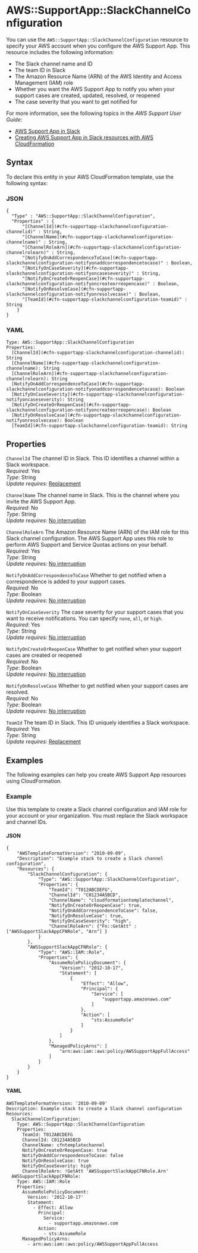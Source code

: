 # AWS::SupportApp::SlackChannelConfiguration<a name="aws-resource-supportapp-slackchannelconfiguration"></a>

You can use the `AWS::SupportApp::SlackChannelConfiguration` resource to specify your AWS account when you configure the AWS Support App\. This resource includes the following information:
+ The Slack channel name and ID
+ The team ID in Slack
+ The Amazon Resource Name \(ARN\) of the AWS Identity and Access Management \(IAM\) role
+ Whether you want the AWS Support App to notify you when your support cases are created, updated, resolved, or reopened
+ The case severity that you want to get notified for

For more information, see the following topics in the *AWS Support User Guide*:
+ [AWS Support App in Slack](https://docs.aws.amazon.com/awssupport/latest/user/aws-support-app-for-slack.html)
+ [Creating AWS Support App in Slack resources with AWS CloudFormation](https://docs.aws.amazon.com/awssupport/latest/user/creating-resources-with-cloudformation.html)

## Syntax<a name="aws-resource-supportapp-slackchannelconfiguration-syntax"></a>

To declare this entity in your AWS CloudFormation template, use the following syntax:

### JSON<a name="aws-resource-supportapp-slackchannelconfiguration-syntax.json"></a>

```
{
  "Type" : "AWS::SupportApp::SlackChannelConfiguration",
  "Properties" : {
      "[ChannelId](#cfn-supportapp-slackchannelconfiguration-channelid)" : String,
      "[ChannelName](#cfn-supportapp-slackchannelconfiguration-channelname)" : String,
      "[ChannelRoleArn](#cfn-supportapp-slackchannelconfiguration-channelrolearn)" : String,
      "[NotifyOnAddCorrespondenceToCase](#cfn-supportapp-slackchannelconfiguration-notifyonaddcorrespondencetocase)" : Boolean,
      "[NotifyOnCaseSeverity](#cfn-supportapp-slackchannelconfiguration-notifyoncaseseverity)" : String,
      "[NotifyOnCreateOrReopenCase](#cfn-supportapp-slackchannelconfiguration-notifyoncreateorreopencase)" : Boolean,
      "[NotifyOnResolveCase](#cfn-supportapp-slackchannelconfiguration-notifyonresolvecase)" : Boolean,
      "[TeamId](#cfn-supportapp-slackchannelconfiguration-teamid)" : String
    }
}
```

### YAML<a name="aws-resource-supportapp-slackchannelconfiguration-syntax.yaml"></a>

```
Type: AWS::SupportApp::SlackChannelConfiguration
Properties: 
  [ChannelId](#cfn-supportapp-slackchannelconfiguration-channelid): String
  [ChannelName](#cfn-supportapp-slackchannelconfiguration-channelname): String
  [ChannelRoleArn](#cfn-supportapp-slackchannelconfiguration-channelrolearn): String
  [NotifyOnAddCorrespondenceToCase](#cfn-supportapp-slackchannelconfiguration-notifyonaddcorrespondencetocase): Boolean
  [NotifyOnCaseSeverity](#cfn-supportapp-slackchannelconfiguration-notifyoncaseseverity): String
  [NotifyOnCreateOrReopenCase](#cfn-supportapp-slackchannelconfiguration-notifyoncreateorreopencase): Boolean
  [NotifyOnResolveCase](#cfn-supportapp-slackchannelconfiguration-notifyonresolvecase): Boolean
  [TeamId](#cfn-supportapp-slackchannelconfiguration-teamid): String
```

## Properties<a name="aws-resource-supportapp-slackchannelconfiguration-properties"></a>

`ChannelId`  <a name="cfn-supportapp-slackchannelconfiguration-channelid"></a>
The channel ID in Slack\. This ID identifies a channel within a Slack workspace\.  
*Required*: Yes  
*Type*: String  
*Update requires*: [Replacement](https://docs.aws.amazon.com/AWSCloudFormation/latest/UserGuide/using-cfn-updating-stacks-update-behaviors.html#update-replacement)

`ChannelName`  <a name="cfn-supportapp-slackchannelconfiguration-channelname"></a>
The channel name in Slack\. This is the channel where you invite the AWS Support App\.  
*Required*: No  
*Type*: String  
*Update requires*: [No interruption](https://docs.aws.amazon.com/AWSCloudFormation/latest/UserGuide/using-cfn-updating-stacks-update-behaviors.html#update-no-interrupt)

`ChannelRoleArn`  <a name="cfn-supportapp-slackchannelconfiguration-channelrolearn"></a>
The Amazon Resource Name \(ARN\) of the IAM role for this Slack channel configuration\. The AWS Support App uses this role to perform AWS Support and Service Quotas actions on your behalf\.  
*Required*: Yes  
*Type*: String  
*Update requires*: [No interruption](https://docs.aws.amazon.com/AWSCloudFormation/latest/UserGuide/using-cfn-updating-stacks-update-behaviors.html#update-no-interrupt)

`NotifyOnAddCorrespondenceToCase`  <a name="cfn-supportapp-slackchannelconfiguration-notifyonaddcorrespondencetocase"></a>
Whether to get notified when a correspondence is added to your support cases\.  
*Required*: No  
*Type*: Boolean  
*Update requires*: [No interruption](https://docs.aws.amazon.com/AWSCloudFormation/latest/UserGuide/using-cfn-updating-stacks-update-behaviors.html#update-no-interrupt)

`NotifyOnCaseSeverity`  <a name="cfn-supportapp-slackchannelconfiguration-notifyoncaseseverity"></a>
The case severity for your support cases that you want to receive notifications\. You can specify `none`, `all`, or `high`\.  
*Required*: Yes  
*Type*: String  
*Update requires*: [No interruption](https://docs.aws.amazon.com/AWSCloudFormation/latest/UserGuide/using-cfn-updating-stacks-update-behaviors.html#update-no-interrupt)

`NotifyOnCreateOrReopenCase`  <a name="cfn-supportapp-slackchannelconfiguration-notifyoncreateorreopencase"></a>
Whether to get notified when your support cases are created or reopened  
*Required*: No  
*Type*: Boolean  
*Update requires*: [No interruption](https://docs.aws.amazon.com/AWSCloudFormation/latest/UserGuide/using-cfn-updating-stacks-update-behaviors.html#update-no-interrupt)

`NotifyOnResolveCase`  <a name="cfn-supportapp-slackchannelconfiguration-notifyonresolvecase"></a>
Whether to get notified when your support cases are resolved\.  
*Required*: No  
*Type*: Boolean  
*Update requires*: [No interruption](https://docs.aws.amazon.com/AWSCloudFormation/latest/UserGuide/using-cfn-updating-stacks-update-behaviors.html#update-no-interrupt)

`TeamId`  <a name="cfn-supportapp-slackchannelconfiguration-teamid"></a>
The team ID in Slack\. This ID uniquely identifies a Slack workspace\.  
*Required*: Yes  
*Type*: String  
*Update requires*: [Replacement](https://docs.aws.amazon.com/AWSCloudFormation/latest/UserGuide/using-cfn-updating-stacks-update-behaviors.html#update-replacement)

## Examples<a name="aws-resource-supportapp-slackchannelconfiguration--examples"></a>

The following examples can help you create AWS Support App resources using CloudFormation\.

### Example<a name="aws-resource-supportapp-slackchannelconfiguration--examples--Example"></a>

Use this template to create a Slack channel configuration and IAM role for your account or your organization\. You must replace the Slack workspace and channel IDs\.

#### JSON<a name="aws-resource-supportapp-slackchannelconfiguration--examples--Example--json"></a>

```
{
    "AWSTemplateFormatVersion": "2010-09-09",
    "Description": "Example stack to create a Slack channel configuration",
    "Resources": {
        "SlackChannelConfiguration": {
            "Type": "AWS::SupportApp::SlackChannelConfiguration",
            "Properties": {
                "TeamId": "T012ABCDEFG",
                "ChannelId": "C01234A5BCD",
                "ChannelName": "cloudformationtemplatechannel",
                "NotifyOnCreateOrReopenCase": true,
                "NotifyOnAddCorrespondenceToCase": false,
                "NotifyOnResolveCase": true,
                "NotifyOnCaseSeverity": "high",
                "ChannelRoleArn": {"Fn::GetAtt" : ["AWSSupportSlackAppCFNRole", "Arn"] }
            }
        },
        "AWSSupportSlackAppCFNRole": {
            "Type": "AWS::IAM::Role",
            "Properties": {
                "AssumeRolePolicyDocument": {
                    "Version": "2012-10-17",
                    "Statement": [
                        {
                            "Effect": "Allow",
                            "Principal": {
                                "Service": [
                                    "supportapp.amazonaws.com"
                                ]
                            },
                            "Action": [
                                "sts:AssumeRole"
                            ]
                        }
                    ]
                },
                "ManagedPolicyArns": [
                    "arn:aws:iam::aws:policy/AWSSupportAppFullAccess"
                ]
            }
        }
    }
}
```

#### YAML<a name="aws-resource-supportapp-slackchannelconfiguration--examples--Example--yaml"></a>

```
AWSTemplateFormatVersion: '2010-09-09'
Description: Example stack to create a Slack channel configuration
Resources:
  SlackChannelConfiguration:
    Type: AWS::SupportApp::SlackChannelConfiguration
    Properties:
      TeamId: T012ABCDEFG
      ChannelId: C01234A5BCD
      ChannelName: cfntemplatechannel
      NotifyOnCreateOrReopenCase: true
      NotifyOnAddCorrespondenceToCase: false
      NotifyOnResolveCase: true
      NotifyOnCaseSeverity: high
      ChannelRoleArn: !GetAtt 'AWSSupportSlackAppCFNRole.Arn'
  AWSSupportSlackAppCFNRole:
    Type: AWS::IAM::Role
    Properties:
      AssumeRolePolicyDocument:
        Version: '2012-10-17'
        Statement:
          - Effect: Allow
            Principal:
              Service:
                - supportapp.amazonaws.com
            Action:
              - sts:AssumeRole
      ManagedPolicyArns:
        - arn:aws:iam::aws:policy/AWSSupportAppFullAccess
```